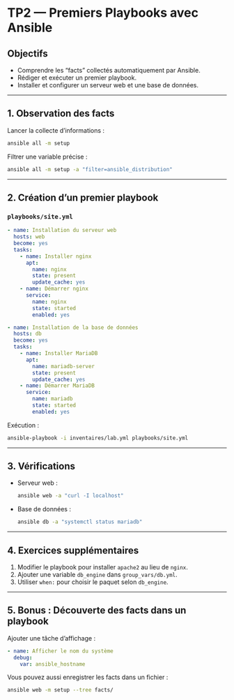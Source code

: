 # TP2 — Premiers Playbooks avec Ansible

## Objectifs

* Comprendre les “facts” collectés automatiquement par Ansible.
* Rédiger et exécuter un premier playbook.
* Installer et configurer un serveur web et une base de données.

---

## 1. Observation des facts

Lancer la collecte d’informations :

```bash
ansible all -m setup
```

Filtrer une variable précise :

```bash
ansible all -m setup -a "filter=ansible_distribution"
```

---

## 2. Création d’un premier playbook

### `playbooks/site.yml`

```yaml
- name: Installation du serveur web
  hosts: web
  become: yes
  tasks:
    - name: Installer nginx
      apt:
        name: nginx
        state: present
        update_cache: yes
    - name: Démarrer nginx
      service:
        name: nginx
        state: started
        enabled: yes

- name: Installation de la base de données
  hosts: db
  become: yes
  tasks:
    - name: Installer MariaDB
      apt:
        name: mariadb-server
        state: present
        update_cache: yes
    - name: Démarrer MariaDB
      service:
        name: mariadb
        state: started
        enabled: yes
```

Exécution :

```bash
ansible-playbook -i inventaires/lab.yml playbooks/site.yml
```

---

## 3. Vérifications

* Serveur web :

  ```bash
  ansible web -a "curl -I localhost"
  ```
* Base de données :

  ```bash
  ansible db -a "systemctl status mariadb"
  ```

---

## 4. Exercices supplémentaires

1. Modifier le playbook pour installer `apache2` au lieu de `nginx`.
2. Ajouter une variable `db_engine` dans `group_vars/db.yml`.
3. Utiliser `when:` pour choisir le paquet selon `db_engine`.

---

## 5. Bonus : Découverte des facts dans un playbook

Ajouter une tâche d’affichage :

```yaml
- name: Afficher le nom du système
  debug:
    var: ansible_hostname
```

Vous pouvez aussi enregistrer les facts dans un fichier :

```bash
ansible web -m setup --tree facts/
```

